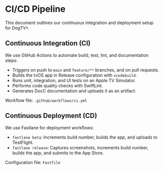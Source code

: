 # CI/CD Pipeline

This document outlines our continuous integration and deployment setup for DogTV+.

## Continuous Integration (CI)

We use GitHub Actions to automate build, test, lint, and documentation steps:

- Triggers on push to `main` and `feature/**` branches, and on pull requests.
- Builds the tvOS app in Release configuration with `xcodebuild`.
- Runs unit, integration, and UI tests on an Apple TV Simulator.
- Performs code quality checks with SwiftLint.
- Generates DocC documentation and uploads it as an artifact.

Workflow file: `.github/workflows/ci.yml`

## Continuous Deployment (CD)

We use Fastlane for deployment workflows:

- `fastlane beta`: Increments build number, builds the app, and uploads to TestFlight.
- `fastlane release`: Captures screenshots, increments build number, builds the app, and submits to the App Store.

Configuration file: `Fastfile` 